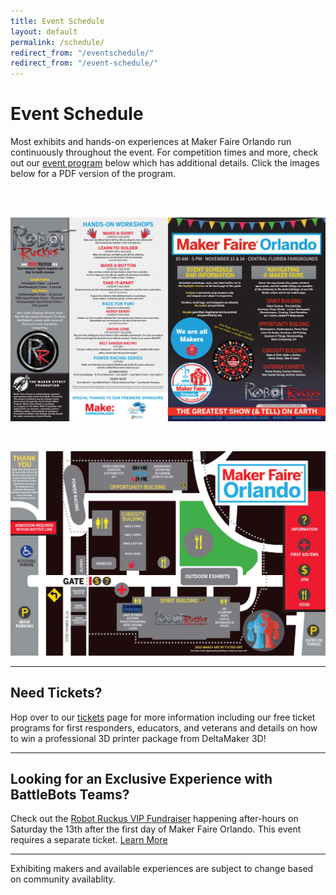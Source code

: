 ```yaml
---
title: Event Schedule
layout: default
permalink: /schedule/
redirect_from: "/eventschedule/"
redirect_from: "/event-schedule/"
---
```


# Event Schedule

Most exhibits and hands-on experiences at Maker Faire Orlando run continuously throughout the event. For competition times and more, check out our [event program](/program) below which has additional details. Click the images below for a PDF version of the program.


<br><br>

<a href="/assets/images/program/MFO_2021_Program_v3.pdf"><img src="/assets/images/program/MFO_2021_Program_Page_1-web.jpg" alt="Maker Faire Orlando 2021 event program page 1" width="800" /></a>

<br>

<a href="/assets/images/program/MFO_2021_Program_v3.pdf"><img src="/assets/images/program/MFO_2021_Program_Page_2-web.jpg" alt="Maker Faire Orlando 2021 event program page 2" width="800" /></a>

---

## Need Tickets?
Hop over to our [tickets](/attend) page for more information including our free ticket programs for first responders, educators, and veterans and details on how to win a professional 3D printer package from DeltaMaker 3D!

___

## Looking for an Exclusive Experience with BattleBots Teams?
Check out the [Robot Ruckus VIP Fundraiser](https://ruckusvip.eventbrite.com) happening after-hours on Saturday the 13th after the first day of Maker Faire Orlando. This event requires a separate ticket. [Learn More](https://ruckusvip.eventbrite.com)

---

Exhibiting makers and available experiences are subject to change based on community availablity.
